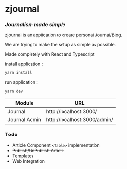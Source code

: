 # zjournal
### _Journalism made simple_
zjournal is an application to create personal Journal/Blog.

We are trying to make the setup as simple as possible.

Made completely with React and Typescript.

install application : 
```sh
yarn install
```
run application : 
```sh
yarn dev
```

| Module | URL |
| ------ | ------ |
| Journal | http://localhost:3000/ |
| Journal Admin |  http://localhost:3000/admin/|

### Todo
- Article Component ```<Table>``` implementation
- ~~Publish/UnPublish Article~~
- Templates
- Web Integration
